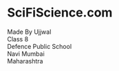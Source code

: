 # SciFiScience.com
Made By Ujjwal
<br>
Class 8 
<br>
Defence Public School
<br>
Navi Mumbai
<br>
Maharashtra
